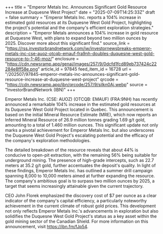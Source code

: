 +++
title = "Emperor Metals Inc. Announces Significant Gold Resource Increase at Duquesne West Project"
date = "2025-07-09T14:25:33Z"
draft = false
summary = "Emperor Metals Inc. reports a 104% increase in estimated gold resources at its Duquesne West Gold Project, highlighting the project's potential and the company's efficient exploration strategies."
description = "Emperor Metals announces a 104% increase in gold resource at Duquesne West, with plans to expand beyond two million ounces by 2025. Discover more about this significant find."
source_link = "https://rss.investorbrandnetwork.com/iw/investornewsbreaks-emperor-metals-inc-cse-auoz-otcqb-emauf-fra9nh-doubles-duquesne-west-gold-resource-to-1-46-moz/"
enclosure = "https://cdn.newsramp.app/genai/images/257/9/0dcfd1fcd89eb737424c22284e8ff58e.png"
article_id = 97845
feed_item_id = 16728
url = "/202507/97845-emperor-metals-inc-announces-significant-gold-resource-increase-at-duquesne-west-project"
qrcode = "https://cdn.newsramp.app/ibn/qrcode/257/9/silkn0Aj.webp"
source = "InvestorBrandNetwork (IBN)"
+++

<p>Emperor Metals Inc. (CSE: AUOZ) (OTCQB: EMAUF) (FRA:9NH) has recently announced a remarkable 104% increase in the estimated gold resources at its Duquesne West Gold Project located in Quebec. This announcement is based on the initial Mineral Resource Estimate (MRE), which now reports an Inferred Mineral Resource of 26.9 million tonnes grading 1.69 g/t gold, amounting to a total of 1.460 million ounces. This significant update not only marks a pivotal achievement for Emperor Metals Inc. but also underscores the Duquesne West Gold Project's escalating potential and the efficacy of the company's exploration methodologies.</p><p>The detailed breakdown of the resource reveals that about 44% is conducive to open-pit extraction, with the remaining 56% being suitable for underground mining. The presence of high-grade intercepts, such as 22.7 meters at 35.2 g/t gold, further accentuates the deposit's quality. In light of these findings, Emperor Metals Inc. has outlined a summer drill campaign spanning 8,000 to 10,000 meters aimed at further expanding the resource. The company's ambitious goal is to surpass two million ounces by 2025, a target that seems increasingly attainable given the current trajectory.</p><p>CEO John Florek emphasized the discovery cost of $7 per ounce as a clear indicator of the company's capital efficiency, a particularly noteworthy achievement in the current climate of robust gold prices. This development not only reflects Emperor Metals Inc.'s advancements in exploration but also solidifies the Duquesne West Gold Project's status as a key asset within the gold mining sector of the Canadian Shield. For more information on this announcement, visit <a href='https://ibn.fm/fJp54' rel='nofollow' target='_blank'>https://ibn.fm/fJp54</a>.</p>